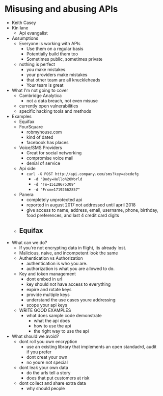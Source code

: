 # Misusing and abusing APIs
- Keith Casey
- Kin lane
	-  Api evangalist
-  Assumptions
	-  Everyone is working with APIs
		-  Use them on a regular basis
		-  Potentially build them too
		-  Sometimes public, sometimes private
	-  nothing is perfect
		-  you make mistakes
		-  your providers make mistakes
		-  that other team are all knuckleheads
		-  Your team is great
-  What I'm not going to cover
	-  Cambridge Analytica
		-  not a data breach, not even misuse
	-  currently open vulnerabilities
	-  specific hacking tools and methods
-  Examples
	-  Equifax
	-  FourSquare
		-  robmyhouse.com
		-  kind of dated
		-  facebook has places
	- Voice/SMS Providers
		- Great for social networking
		- compromise voice mail
		- denial of service
	- Api side
		- `curl -X POST http://api.company.com/sms?key=abcdefg`
			- `-d "Body=Hello%20World` 
			- `-d "To=15128675309"`
			- `-d "From=17192662857"`
	- Panera
		- completely unprotected api
		- reported in august 2017 not addressed until april 2018
		- give access to name, address, email, username, phone, birthday, food preferences, and last 4 credit card digits
	- Equifax
		- 
-  What can we do?
	-  If you're not encrypting data in flight, its already lost.
	-  Malicious, naive, and incompetent look the same
	-  Authentication vs Authorization
		-  authentication is who you are.
		-  authorization is what you are allowed to do.
	-  Key and token management
		-  dont embed in url
		-  key should not have access to everything
		-  expire and rotate keys
		-  provide multiple keys
		-  understand the use cases youre addressing
		-  scope your api keys
	- WRITE GOOD EXAMPLES
		-   what does sample code demonstrate
			- what the api does
			- how to use the api
			- the right way to use the api
-  What should we avoid?
	-  dont roll you own encryption
		-  use an existing library that implements an open standadrd, audit if you prefer
		-  dont creat your own
		-  no youre not special
	-  dont leak your own data
		-  do the urls tell a story
		-  does that put customers at risk
	-  dont collect and share extra data
		-  why should people